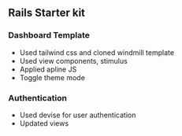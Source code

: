 ## Rails Starter kit

### Dashboard Template
- Used tailwind css and cloned windmill template
- Used view components, stimulus
- Applied apline JS
- Toggle theme mode

### Authentication
- Used devise for user authentication
- Updated views
